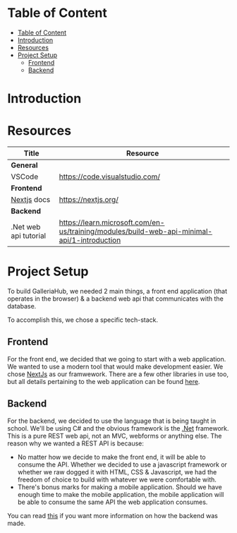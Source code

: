 # Table of Content

- [Table of Content](#table-of-content)
- [Introduction](#introduction)
- [Resources](#resources)
- [Project Setup](#project-setup)
  - [Frontend](#frontend)
  - [Backend](#backend)

# Introduction

<!--
    Add group introdcution
    ----------------------

    Michelle's task
    - Group Name
    - Group Number
    - Group Members

    Morena's task
    - Project Name
    - Brief description of the problem we trying to solve

-->

# Resources

| Title                              | Resource                                                                                    |
| ---------------------------------- | ------------------------------------------------------------------------------------------- |
| **General**                        |                                                                                             |
| VSCode                             | https://code.visualstudio.com/                                                              |
| **Frontend**                       |                                                                                             |
| [Nextjs](https://nextjs.org/) docs | https://nextjs.org/                                                                         |
| **Backend**                        |                                                                                             |
| .Net web api tutorial              | https://learn.microsoft.com/en-us/training/modules/build-web-api-minimal-api/1-introduction |

# Project Setup

To build GalleriaHub, we needed 2 main things, a front end application (that operates in the browser) & a backend web api that communicates with the database.

To accomplish this, we chose a specific tech-stack.

## Frontend

For the front end, we decided that we going to start with a web application. We wanted to use a modern tool that would make development easier. We chose [NextJs](https://nextjs.org/) as our framwework. There are a few other libraries in use too, but all details pertaining to the web application can be found [here](./client/README.md).

## Backend

For the backend, we decided to use the language that is being taught in school. We'll be using C# and the obvious framework is the [.Net](https://dotnet.microsoft.com/) framework. This is a pure REST web api, not an MVC, webforms or anything else. The reason why we wanted a REST API is because:

- No matter how we decide to make the front end, it will be able to consume the API. Whether we decided to use a javascript framework or whether we raw dogged it with HTML, CSS & Javascript, we had the freedom of choice to build with whatever we were comfortable with.
- There's bonus marks for making a mobile application. Should we have enough time to make the mobile application, the mobile application will be able to consume the same API the web application consumes.

You can read [this]() if you want more information on how the backend was made.
